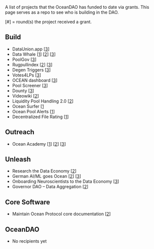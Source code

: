 A list of projects that the OceanDAO has funded to date via grants. This page serves as a repo to see who is building in the DAO.

[#] = round(s) the project received a grant. 


## Build

 - DataUnion.app [[3](https://port.oceanprotocol.com/t/proposal-dataunion-app-upload-challenge/462)]
 - Data Whale [[1](https://port.oceanprotocol.com/t/proposal-the-data-whale-alga-application-helping-you-navigate-the-data-economy/288)] [[2](https://port.oceanprotocol.com/t/proposal-the-data-whale-alga-development-sprint-phase-2/359)] [[3](https://port.oceanprotocol.com/t/proposal-data-whales-the-art-of-data-proposed-data-strategy/439)]
 - PoolGov [[3](https://port.oceanprotocol.com/t/proposal-poolgov-a-gasless-proposal-voting-tool-for-datapool-governance-by-lps/473)]
 - Rugpullindex [[2](https://port.oceanprotocol.com/t/oceandao-r2-proposal-rugpullindex-com/364)] [[3](https://port.oceanprotocol.com/t/rugpullindex-com-round-3-proposal/434)]
 - Degen Triggers [[3](https://port.oceanprotocol.com/t/proposal-degen-triggers/471)]
 - Votes4LPs [[3](https://port.oceanprotocol.com/t/proposal-votes4lps-give-all-ocean-tokens-a-vote/459)]
 - OCEAN dashboard [[3](https://port.oceanprotocol.com/t/proposal-ocean-dashboard/467)]
 - Pool Screener [[3](https://port.oceanprotocol.com/t/proposal-pool-screener/469)]
 - Dounty [[3](https://port.oceanprotocol.com/t/proposal-dounty-a-data-bounty-platform/448)]
 - Videowiki [[2](https://port.oceanprotocol.com/t/proposal-videowiki-a-collaborative-content-creation-platform/362)]
 - Liquidity Pool Handling 2.0  [[2](https://port.oceanprotocol.com/t/proposal-liquidity-pool-handling-2-0/370)]
 - Ocean Surfer [[1](https://port.oceanprotocol.com/t/proposal-ocean-surfer-duck-dive-1-enabling-real-time-streaming-payments-for-consuming-c2d-services/308)
 - Ocean Pool Alerts [[1](https://port.oceanprotocol.com/t/proposal-ocean-pool-alerts/314)]
 - Decentralized File Rating [[1](https://port.oceanprotocol.com/t/proposal-dfr-decentralized-file-rating-by-oceancap/313)]

## Outreach

 - Ocean Academy [[1](https://port.oceanprotocol.com/t/proposal-ocean-academy-project-shrimp/283)] [[2](https://port.oceanprotocol.com/t/proposal-ocean-academy-project-oyster/382)] [[3](https://port.oceanprotocol.com/t/proposal-ocean-academy-project-kraken/465)]

## Unleash

 - Research the Data Economy [[2](https://port.oceanprotocol.com/t/research-the-data-economy/354)]
 - German AI/ML goes Ocean [[2](https://port.oceanprotocol.com/t/german-ai-ml-goes-ocean/353)] [[3](https://port.oceanprotocol.com/t/german-ai-ml-goes-ocean-continued/433)]
 - Onboarding Neuroscientists to the Data Economy [[3](https://port.oceanprotocol.com/t/mission-coral-onboarding-neuroscientists-to-the-data-economy/455)]
 - Governor DAO – Data Aggregation [[2](https://port.oceanprotocol.com/t/proposal-governor-dao-data-aggregation/395)]

## Core Software

 - Maintain Ocean Protocol core documentation [[2](https://port.oceanprotocol.com/t/proposal-maintain-ocean-protocol-core-component-documentation/381)]

## OceanDAO

- No recipients yet

